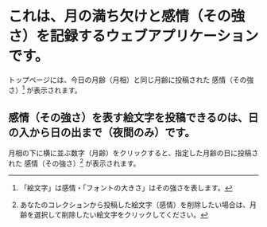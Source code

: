 # これは、月の満ち欠けと感情（その強さ）を記録するウェブアプリケーションです。
トップページには、今日の月齢（月相）と同じ月齢に投稿された 感情（その強さ）[^1] が表示されます。
[^1]:「絵文字」は感情・「フォントの大きさ」はその強さを表します。

## 感情（その強さ）を表す絵文字を投稿できるのは、日の入から日の出まで（夜間のみ）です。
月相の下に横に並ぶ数字（月齢）をクリックすると、指定した月齢の日に投稿された 感情（その強さ）[^2] が表示されます。
[^2]:あなたのコレクションから投稿した絵文字（感情）を削除したい場合は、月齢を選択して削除したい絵文字をクリックしてください。
